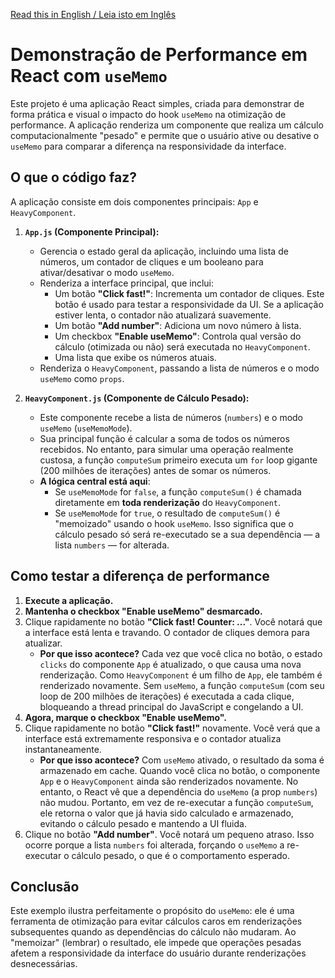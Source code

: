 [Read this in English / Leia isto em Inglês](README.md)

# Demonstração de Performance em React com `useMemo`

Este projeto é uma aplicação React simples, criada para demonstrar de forma prática e visual o impacto do hook `useMemo` na otimização de performance. A aplicação renderiza um componente que realiza um cálculo computacionalmente "pesado" e permite que o usuário ative ou desative o `useMemo` para comparar a diferença na responsividade da interface.

## O que o código faz?

A aplicação consiste em dois componentes principais: `App` e `HeavyComponent`.

1.  **`App.js` (Componente Principal):**

    - Gerencia o estado geral da aplicação, incluindo uma lista de números, um contador de cliques e um booleano para ativar/desativar o modo `useMemo`.
    - Renderiza a interface principal, que inclui:
      - Um botão **"Click fast!"**: Incrementa um contador de cliques. Este botão é usado para testar a responsividade da UI. Se a aplicação estiver lenta, o contador não atualizará suavemente.
      - Um botão **"Add number"**: Adiciona um novo número à lista.
      - Um checkbox **"Enable useMemo"**: Controla qual versão do cálculo (otimizada ou não) será executada no `HeavyComponent`.
      - Uma lista que exibe os números atuais.
    - Renderiza o `HeavyComponent`, passando a lista de números e o modo `useMemo` como `props`.

2.  **`HeavyComponent.js` (Componente de Cálculo Pesado):**
    - Este componente recebe a lista de números (`numbers`) e o modo `useMemo` (`useMemoMode`).
    - Sua principal função é calcular a soma de todos os números recebidos. No entanto, para simular uma operação realmente custosa, a função `computeSum` primeiro executa um `for` loop gigante (200 milhões de iterações) antes de somar os números.
    - **A lógica central está aqui**:
      - Se `useMemoMode` for `false`, a função `computeSum()` é chamada diretamente em **toda renderização** do `HeavyComponent`.
      - Se `useMemoMode` for `true`, o resultado de `computeSum()` é "memoizado" usando o hook `useMemo`. Isso significa que o cálculo pesado só será re-executado se a sua dependência — a lista `numbers` — for alterada.

## Como testar a diferença de performance

1.  **Execute a aplicação.**
2.  **Mantenha o checkbox "Enable useMemo" desmarcado.**
3.  Clique rapidamente no botão **"Click fast! Counter: ..."**. Você notará que a interface está lenta e travando. O contador de cliques demora para atualizar.
    - **Por que isso acontece?** Cada vez que você clica no botão, o estado `clicks` do componente `App` é atualizado, o que causa uma nova renderização. Como `HeavyComponent` é um filho de `App`, ele também é renderizado novamente. Sem `useMemo`, a função `computeSum` (com seu loop de 200 milhões de iterações) é executada a cada clique, bloqueando a thread principal do JavaScript e congelando a UI.
4.  **Agora, marque o checkbox "Enable useMemo".**
5.  Clique rapidamente no botão **"Click fast!"** novamente. Você verá que a interface está extremamente responsiva e o contador atualiza instantaneamente.
    - **Por que isso acontece?** Com `useMemo` ativado, o resultado da soma é armazenado em cache. Quando você clica no botão, o componente `App` e o `HeavyComponent` ainda são renderizados novamente. No entanto, o React vê que a dependência do `useMemo` (a prop `numbers`) não mudou. Portanto, em vez de re-executar a função `computeSum`, ele retorna o valor que já havia sido calculado e armazenado, evitando o cálculo pesado e mantendo a UI fluida.
6.  Clique no botão **"Add number"**. Você notará um pequeno atraso. Isso ocorre porque a lista `numbers` foi alterada, forçando o `useMemo` a re-executar o cálculo pesado, o que é o comportamento esperado.

## Conclusão

Este exemplo ilustra perfeitamente o propósito do `useMemo`: ele é uma ferramenta de otimização para evitar cálculos caros em renderizações subsequentes quando as dependências do cálculo não mudaram. Ao "memoizar" (lembrar) o resultado, ele impede que operações pesadas afetem a responsividade da interface do usuário durante renderizações desnecessárias.
